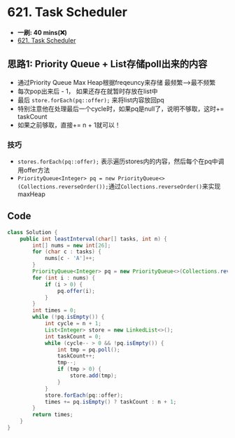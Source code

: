 # 621. Task Scheduler
*  **一刷: 40 mins(❌)**
* [621. Task Scheduler](https://leetcode.com/problems/task-scheduler/)
## 思路1: Priority Queue + List存储poll出来的内容
* 通过Priority Queue Max Heap根据freqeuncy来存储 最频繁-->最不频繁
* 每次pop出来后 - 1， 如果还存在就暂时存放在list中
* 最后 `store.forEach(pq::offer);` 来将list内容放回pq
* 特别注意他在处理最后一个cycle时，如果pq是null了，说明不够取，这时+= taskCount
* 如果之前够取，直接+= n + 1就可以！
### 技巧
* `stores.forEach(pq::offer);` 表示遍历stores内的内容，然后每个在pq中调用offer方法
* `PriorityQueue<Integer> pq = new PriorityQueue<>(Collections.reverseOrder());`通过`Collections.reverseOrder()`来实现maxHeap

## Code
```java
class Solution {
    public int leastInterval(char[] tasks, int n) {
        int[] nums = new int[26];
        for (char c : tasks) {
            nums[c - 'A']++;
        }
        PriorityQueue<Integer> pq = new PriorityQueue<>(Collections.reverseOrder());
        for (int i : nums) {
            if (i > 0) {
                pq.offer(i);
            }
        }
        int times = 0;
        while (!pq.isEmpty()) {
            int cycle = n + 1;
            List<Integer> store = new LinkedList<>();
            int taskCount = 0;
            while (cycle-- > 0 && !pq.isEmpty()) {
                int tmp = pq.poll();
                taskCount++;
                tmp--;
                if (tmp > 0) {
                    store.add(tmp);
                }
            }
            store.forEach(pq::offer);
            times += pq.isEmpty() ? taskCount : n + 1;
        }
        return times;
    }
}
```